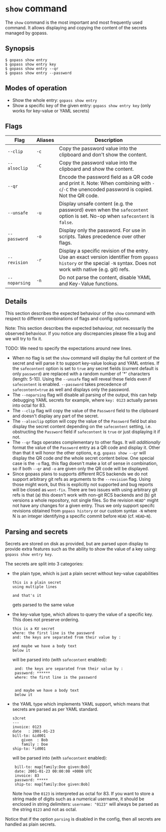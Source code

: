 # `show` command

The `show` command is the most important and most frequently used command.
It allows displaying and copying the content of the secrets managed by gopass.

## Synopsis

```
$ gopass show entry
$ gopass show entry key
$ gopass show entry --qr
$ gopass show entry --password
```

## Modes of operation

* Show the whole entry: `gopass show entry`
* Show a specific key of the given entry: `gopass show entry key` (only works for key-value or YAML secrets)

## Flags

Flag | Aliases | Description
---- | ------- | -----------
`--clip` | `-c` | Copy the password value into the clipboard and don't show the content.
`--alsoclip` | `-C` | Copy the password value into the clipboard and show the content.
`--qr` | | Encode the password field as a QR code and print it. Note: When combining with `-c`/`-C` the unencoded password is copied. Not the QR code.
`--unsafe` | `-u` | Display unsafe content (e.g. the password) even when the `safecontent` option is set. No-op when `safecontent` is `false`.
`--password` | `-o` | Display only the password. For use in scripts. Takes precedence over other flags.
`--revision` | `-r` | Display a specific revision of the entry. Use an exact version identifier from `gopass history` or the special `-N` syntax. Does not work with native (e.g. git) refs.
`--noparsing` | `-n` | Do not parse the content, disable YAML and Key-Value functions.

## Details

This section describes the expected behaviour of the `show` command with respect to different combinations of flags and
config options.

Note: This section describes the expected behaviour, not necessarily the observed behaviour.
If you notice any discrepancies please file a bug and we will try to fix it.

TODO: We need to specify the expectations around new lines.

* When no flag is set the `show` command will display the full content of the secret and will parse it to support key-value lookup and YAML entries.
  If the `safecontent` option is set to `true` any secret fields (current default is only `password`) are replaced with a random number of '*' characters (length: 5-10). 
  Using the `--unsafe` flag will reveal these fields even if `safecontent` is enabled. `--password` takes precedence of `safecontent=true` as well and displays only the password.
* The `--noparsing` flag will disable all parsing of the output, this can help debugging YAML secrets for example, where `key: 0123` actually parses into octal for 83. 
* The `--clip` flag will copy the value of the `Password` field to the clipboard and doesn't display any part of the secret.
* The `--alsoclip` option will copy the value of the `Password` field but also display the secret content depending on the `safecontent` setting, i.e. obstructing the `Password` field if `safecontent` is `true` or just displaying it if not.
* The `--qr` flags operates complementary to other flags. It will *additionally* format the value of the `Password` entry as a QR code and display it. Other than that it will honor the other options, e.g. `gopass show --qr` will display the QR code *and* the whole secret content below. One special case is the `-o` flag, this flag doesn't make a lot of sense in combination, so if both `--qr` and `-o` are given only the QR code will be displayed.
* Since gopass plans to supports different RCS backends we do not support arbitrary git refs as arguments to the `--revision` flag. Using those might work, but this is explicitly not supported and bug reports will be closed as `wont-fix`. There are two issues with using arbitrary git refs is that (a) this doesn't work with non-git RCS backends and (b) git versions a whole repository, not single files. So the revision `HEAD^`
  might not have any changes for a given entry. Thus we only support specifc revisions obtained from `gopass history` or our custom syntax `-N` where N is an integer identifying a specific commit before `HEAD` (cf. `HEAD~N`).

## Parsing and secrets

Secrets are stored on disk as provided, but are parsed upon display to provide extra features such as the ability 
to show the value of a key using:  `gopass show entry key`.

The secrets are split into 3 categories:
 - the plain type, which is just a plain secret without key-value capabilities 
    ```
    this is a plain secret
    using multiple lines
    
    and that's it
    ```
    gets parsed to the same value


 - the key-value type, which allows to query the value of a specific key. This does not preserve ordering.
    ```
    this is a KV secret
    where: the first line is the password
    and: the keys are separated from their value by :
    
    and maybe we have a body text
    below it
    ```
    will be parsed into (with `safecontent` enabled):
   ```
    and: the keys are separated from their value by :
    password: ******
    where: the first line is the password
    
    
    and maybe we have a body text
    below it
    ```


 - the YAML type which implements YAML support, which means that secrets are parsed as per YAML standard.
    ```
    s3cret
    ---
    invoice: 0123
    date   : 2001-01-23
    bill-to: &id001
        given  : Bob
        family : Doe
    ship-to: *id001
    ```
   will be parsed into (with `safecontent` enabled):
   ```
    bill-to: map[family:Doe given:Bob]
    date: 2001-01-23 00:00:00 +0000 UTC
    invoice: 83
    password: *****
    ship-to: map[family:Doe given:Bob]
    ```
   Note how the `0123` is interpreted as octal for 83. If you want to store a string made of digits such as a numerical
   username, it should be enclosed in string delimiters: `username: "0123"` will always be parsed as the string `0123`
   and not as octal.

Notice that if the option `parsing` is disabled in the config, then all secrets are handled as plain secrets.
